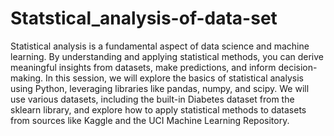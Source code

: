 # Statstical_analysis-of-data-set
Statistical analysis is a fundamental aspect of data science and machine learning. By understanding and applying statistical methods, you can derive meaningful insights from datasets, make predictions, and inform decision-making. In this session, we will explore the basics of statistical analysis using Python, leveraging libraries like pandas, numpy, and scipy. We will use various datasets, including the built-in Diabetes dataset from the sklearn library, and explore how to apply statistical methods to datasets from sources like Kaggle and the UCI Machine Learning Repository.
